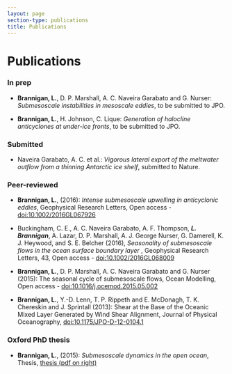 ```yaml
---
layout: page
section-type: publications
title: Publications
---
```

# Publications

### In prep

* __Brannigan, L.__, D. P. Marshall, A. C. Naveira Garabato and G. Nurser:
  *Submesoscale instabilities in mesoscale eddies*, to be submitted to JPO.

 * __Brannigan, L.__, H. Johnson, C. Lique:
*Generation of halocline anticyclones at under-ice fronts*, to be submitted to JPO.

### Submitted

* Naveira Garabato, A. C. et al.: *Vigorous lateral export of the meltwater
outflow from a thinning Antarctic ice shelf*, submitted to Nature.

### Peer-reviewed

* __Brannigan, L.__, (2016):
*Intense submesoscale upwelling in anticyclonic eddies*,
Geophysical Research Letters, Open access -
<a href="http://onlinelibrary.wiley.com/doi/10.1002/2016GL067926/full"
target="_blank">doi:10.1002/2016GL067926</a>

* Buckingham, C. E., A. C. Naveira Garabato, A. F. Thompson, *__L. Brannigan__*,
A. Lazar, D. P. Marshall, A. J. George Nurser, G. Damerell,
K. J. Heywood, and S. E. Belcher (2016),
*Seasonality of submesoscale flows in the ocean surface boundary layer* ,
Geophysical Research Letters, 43, Open access -
<a href="http://onlinelibrary.wiley.com/doi/10.1002/2016GL068009/full"
target="_blank">doi:10.1002/2016GL068009</a>

* __Brannigan, L.__, D. P. Marshall, A. C. Naveira Garabato and G. Nurser (2015):
The seasonal cycle of submesoscale flows, Ocean Modelling, Open access -
<a href="http://www.sciencedirect.com/science/article/pii/S1463500315000803" target="_blank">doi:10.1016/j.ocemod.2015.05.002</a>

* __Brannigan, L.__, Y.-D. Lenn, T. P. Rippeth and E. McDonagh,
T. K. Chereskin and J. Sprintall (2013):
Shear at the Base of the Oceanic Mixed Layer Generated by Wind Shear Alignment,
Journal of Physical Oceanography,
<a href="http://journals.ametsoc.org/doi/abs/10.1175/JPO-D-12-0104.1" target="_blank">doi:10.1175/JPO-D-12-0104.1</a>

### Oxford PhD thesis
* __Brannigan, L.__, (2015):
*Submesoscale dynamics in the open ocean*,
Thesis,
<a href="https://ora.ox.ac.uk/objects/uuid:75e3dbf3-56d7-4534-8008-a351c9b36efe"
target="_blank">thesis (pdf on right)</a>
